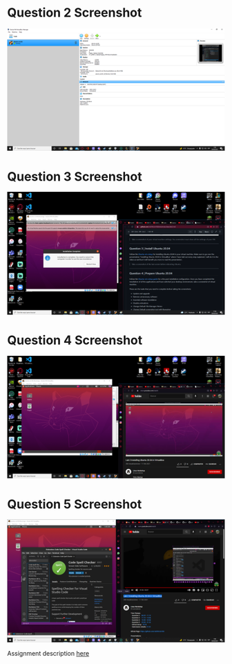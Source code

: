 # Question 2 Screenshot
![question 2](../lab2/img/question2FINAL.png)
# Question 3 Screenshot
![question 3](../lab2/img/question3.png)
# Question 4 Screenshot
![question 4](../lab2/img/question4.png)
# Question 5 Screenshot
![question 5](../lab2/img/question5.png)

Assignment description [here](https://raw.githubusercontent.com/ra559/cis106/main/labs/lab2.md)